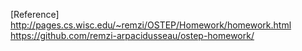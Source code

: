 [Reference]  
http://pages.cs.wisc.edu/~remzi/OSTEP/Homework/homework.html  
https://github.com/remzi-arpacidusseau/ostep-homework/
